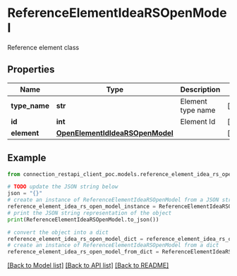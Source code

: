 # ReferenceElementIdeaRSOpenModel

Reference element class

## Properties

Name | Type | Description | Notes
------------ | ------------- | ------------- | -------------
**type_name** | **str** | Element type name | [optional] 
**id** | **int** | Element Id | [optional] 
**element** | [**OpenElementIdIdeaRSOpenModel**](OpenElementIdIdeaRSOpenModel.md) |  | [optional] 

## Example

```python
from connection_restapi_client_poc.models.reference_element_idea_rs_open_model import ReferenceElementIdeaRSOpenModel

# TODO update the JSON string below
json = "{}"
# create an instance of ReferenceElementIdeaRSOpenModel from a JSON string
reference_element_idea_rs_open_model_instance = ReferenceElementIdeaRSOpenModel.from_json(json)
# print the JSON string representation of the object
print(ReferenceElementIdeaRSOpenModel.to_json())

# convert the object into a dict
reference_element_idea_rs_open_model_dict = reference_element_idea_rs_open_model_instance.to_dict()
# create an instance of ReferenceElementIdeaRSOpenModel from a dict
reference_element_idea_rs_open_model_from_dict = ReferenceElementIdeaRSOpenModel.from_dict(reference_element_idea_rs_open_model_dict)
```
[[Back to Model list]](../README.md#documentation-for-models) [[Back to API list]](../README.md#documentation-for-api-endpoints) [[Back to README]](../README.md)


